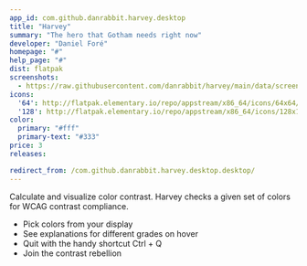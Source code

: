 ```yaml
---
app_id: com.github.danrabbit.harvey.desktop
title: "Harvey"
summary: "The hero that Gotham needs right now"
developer: "Daniel Foré"
homepage: "#"
help_page: "#"
dist: flatpak
screenshots:
  - https://raw.githubusercontent.com/danrabbit/harvey/main/data/screenshot.png
icons:
  '64': http://flatpak.elementary.io/repo/appstream/x86_64/icons/64x64/com.github.danrabbit.harvey.png
  '128': http://flatpak.elementary.io/repo/appstream/x86_64/icons/128x128/com.github.danrabbit.harvey.png
color:
  primary: "#fff"
  primary-text: "#333"
price: 3
releases:

redirect_from: /com.github.danrabbit.harvey.desktop.desktop/
---
```


<p>Calculate and visualize color contrast. Harvey checks a given set of colors for WCAG contrast compliance.</p>
<ul>
<li>Pick colors from your display</li>
<li>See explanations for different grades on hover</li>
<li>Quit with the handy shortcut Ctrl + Q</li>
<li>Join the contrast rebellion</li>
</ul>